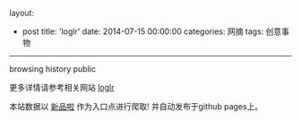 layout: 
  - post 
title: 'loglr' 
date: 2014-07-15 00:00:00 
categories: 网摘 
tags: 创意事物 
---

browsing history public  

更多详情请参考相关网站 [loglr](http://loglr.com/)  

本站数据以 [新品啦](http://xinpinla.com/) 作为入口点进行爬取! 并自动发布于github pages上。  
